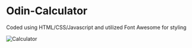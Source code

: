 # Odin-Calculator

Coded using HTML/CSS/Javascript and utilized Font Awesome for styling  

![Calculator](https://user-images.githubusercontent.com/87039063/181996530-7ed66dff-9c84-4923-aafa-9c0ee5e2dff1.png)

